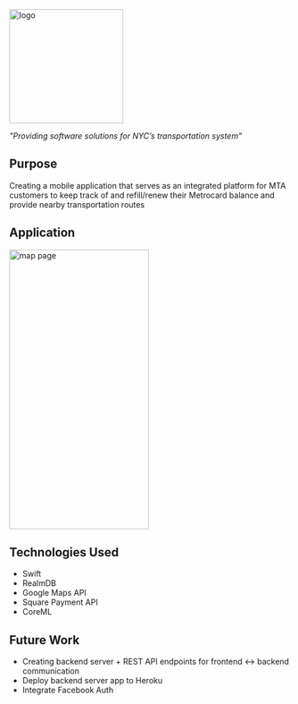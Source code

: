 <img width="204" alt="logo" src="https://user-images.githubusercontent.com/34731628/80273755-029f3180-86a3-11ea-8643-edeacb6f27ef.png">

*"Providing software solutions for NYC’s transportation system"*
## Purpose
Creating a mobile application that serves as an integrated platform for MTA customers to keep track of and refill/renew their Metrocard balance and provide nearby transportation routes

## Application
<img width="250" height="500" alt="map page" src="https://user-images.githubusercontent.com/34731628/80267879-5db83080-8671-11ea-9568-10ae5277676e.png">

## Technologies Used 
- Swift 
- RealmDB 
- Google Maps API 
- Square Payment API 
- CoreML

## Future Work 
- Creating backend server + REST API endpoints for frontend <-> backend communication
- Deploy backend server app to Heroku
- Integrate Facebook Auth
